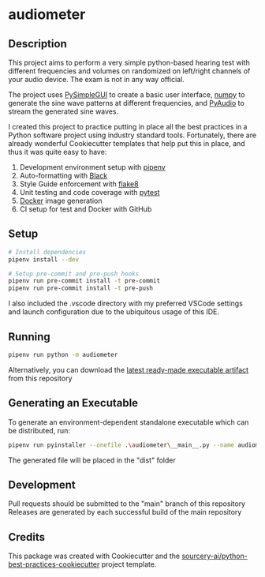 # audiometer

## Description
This project aims to perform a very simple python-based hearing test with different frequencies and volumes on randomized on left/right channels of your audio device. The exam is not in any way official.

The project uses [PySimpleGUI](PySimpleGUI) to create a basic user interface, [numpy](https://numpy.org/) to generate the sine wave patterns at different frequencies, and [PyAudio](https://pypi.org/project/PyAudio/) to stream the generated sine waves.

I created this project to practice putting in place all the best practices in a Python software project using industry standard tools. Fortunately, there are already wonderful Cookiecutter templates that help put this in place, and thus it was quite easy to have:
1. Development environment setup with [pipenv](https://pypi.org/project/flake8/)
2. Auto-formatting with [Black](https://pypi.org/project/black/)
3. Style Guide enforcement with [flake8](https://pypi.org/project/flake8/)
4. Unit testing and code coverage with [pytest](https://pytest.org/)
5. [Docker](Docker) image generation
6. CI setup for test and Docker with GitHub


## Setup
```sh
# Install dependencies
pipenv install --dev

# Setup pre-commit and pre-push hooks
pipenv run pre-commit install -t pre-commit
pipenv run pre-commit install -t pre-push
```
I also included the .vscode directory with my preferred VSCode settings and launch configuration due to the ubiquitous usage of this IDE. 

## Running
```sh
pipenv run python -m audiometer
```
Alternatively, you can download the [latest ready-made executable artifact](https://nightly.link/draimondi/audiometer/workflows/publish-installers/release/audiometer.zip) from this repository

## Generating an Executable
To generate an environment-dependent standalone executable which can be distributed, run:
```sh
pipenv run pyinstaller --onefile .\audiometer\__main__.py --name audiometer
```
The generated file will be placed in the "dist" folder

## Development
Pull requests should be submitted to the "main" branch of this repository
Releases are generated by each successful build of the main repository 

## Credits
This package was created with Cookiecutter and the [sourcery-ai/python-best-practices-cookiecutter](https://github.com/sourcery-ai/python-best-practices-cookiecutter) project template.
